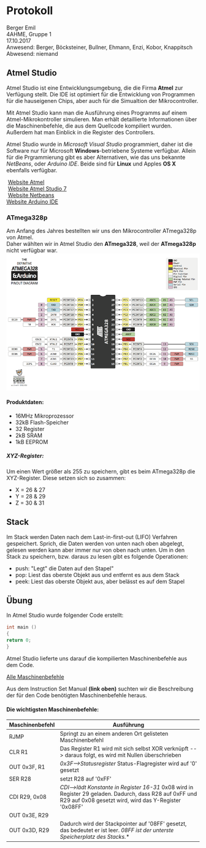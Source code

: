 # Protokoll
  Berger Emil  
  4AHME, Gruppe 1  
  17.10.2017  
  Anwesend: Berger, Böcksteiner, Bullner, Ehmann, Enzi, Kobor, Knappitsch  
  Abwesend: niemand  

## Atmel Studio
Atmel Studio ist eine Entwicklungsumgebung, die die Firma **Atmel** zur Verfügung stellt.
Die IDE ist optimiert für die Entwicklung von Programmen für die hauseigenen Chips, aber auch für die Simualtion der Mikrocontroller.

Mit Atmel Studio kann man die Ausführung eines Programms auf einem Atmel-Mikrokontroller simulieren. Man erhält detaillierte Informationen über die Maschinenbefehle, die aus dem Quellcode kompiliert wurden. Außerdem hat man Einblick in die Register des Controllers.

Atmel Studio wurde in *Microsoft Visual Studio* programmiert, daher ist die Software nur für Microsoft **Windows**-betriebene Systeme verfügbar.
Allein für die Prgrammierung gibt es aber Alternativen, wie das uns bekannte *NetBeans*, oder *Arduino IDE*. Beide sind für **Linux** und Apples **OS X** ebenfalls verfügbar.

  [Website Atmel](http://www.atmel.com)  
  [Website Atmel Studio 7](http://www.atmel.com/microsite/atmel-studio/)  
  [Website Netbeans](https://netbeans.org)  
  [Website Arduino IDE](https://www.arduino.cc/en/main/software#)  

### ATmega328p
  Am Anfang des Jahres bestellten wir uns den Mikrocontroller ATmega328p von Atmel.  
  Daher wählten wir in Atmel Studio den **ATmega328**, weil der **ATmega328p** nicht verfügbar war.  
  ![ATmega328p Pins](/beremm14/atmega328w_pinout.png)


#### Produktdaten:
- 16MHz Mikroprozessor
- 32kB Flash-Speicher
- 32 Register
- 2kB SRAM
- 1kB EEPROM

##### XYZ-Register:
Um einen Wert größer als 255 zu speichern, gibt es beim ATmega328p die XYZ-Register.
Diese setzen sich so zusammen:
- X = 26 & 27
- Y = 28 & 29
- Z = 30 & 31

## Stack
Im Stack werden Daten nach dem Last-in-first-out (LIFO) Verfahren gespeichert. Sprich, die Daten werden von unten nach oben abgelegt, gelesen werden kann aber immer nur von oben nach unten. Um in den Stack zu speichern, bzw. daraus zu lesen gibt es folgende Operationen:
- push: "Legt" die Daten auf den Stapel"
- pop: Liest das oberste Objekt aus und entfernt es aus dem Stack
- peek: Liest das oberste Objekt aus, aber belässt es auf dem Stapel

## Übung
In Atmel Studio wurde folgender Code erstellt:
```c
int main ()
{
return 0;
}
```

  Atmel Studio lieferte uns darauf die kompilierten Maschinenbefehle aus dem Code.  
  
  [Alle Maschinenbefehle](http://www.atmel.com/images/Atmel-0856-AVR-Instruction-Set-Manual.pdf)
  
  Aus dem Instruction Set Manual **(link oben)** suchten wir die Beschreibung der für den Code benötigten Maschinenbefehle heraus.  
  
  #### Die wichtigsten Maschinenbefehle:
  Maschinenbefehl | Ausführung
  --------------- | ----------
  RJMP | Springt zu an einem anderen Ort gelisteten Maschinenbefehl
  CLR R1 | Das Register R1 wird mit sich selbst XOR verknüpft --> daraus folgt, es wird mit Nullen überschrieben
  OUT 0x3F, R1 | *0x3F-->Statusregister* Status-Flagregister wird auf '0' gesetzt
  SER R28 | setzt R28 auf '0xFF'
  CDI R29, 0x08 | *CDI-->lädt Konstante in Register 16-31* 0x08 wird in Register 29 geladen. Dadurch, dass R28 auf 0xFF und R29 auf 0x08 gesetzt wird, wird das Y-Register '0x08FF'
  OUT 0x3E, R29 | 
  OUT 0x3D, R29 | Dadurch wird der Stackpointer auf '08FF' gesetzt, das bedeutet er ist leer. *08FF ist der unterste Speicherplatz des Stacks.**

